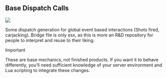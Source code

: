 ## Base Dispatch Calls

  ![](https://img.shields.io/github/downloads/Maximus7474/lb-tablet-dispatch/total?logo=github)

Some dispatch generation for global event based interactions (Shots fired, carjacking).
Bridge file is only esx, as this is more an R&D repository for people to interpret and reuse to their liking.

> [!IMPORTANT]
> These are base mechanics, not finished products.
> If you want it to behave differently, you'll need sufficient knowledge of your server environment and Lua scripting to integrate these changes.
